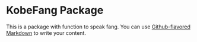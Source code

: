 # KobeFang Package

This is a package with function to speak fang. You can use
[Github-flavored Markdown](https://guides.github.com/features/mastering-markdown/)
to write your content.